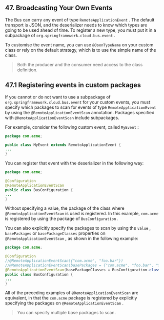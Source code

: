 ## 47. Broadcasting Your Own Events

The Bus can carry any event of type  `RemoteApplicationEvent` . The default transport is JSON, and the deserializer needs to know which types are going to be used ahead of time. To register a new type, you must put it in a subpackage of  `org.springframework.cloud.bus.event` .

To customise the event name, you can use  `@JsonTypeName`  on your custom class or rely on the default strategy, which is to use the simple name of the class.

> Both the producer and the consumer need access to the class definition.

## 47.1 Registering events in custom packages

If you cannot or do not want to use a subpackage of  `org.springframework.cloud.bus.event`  for your custom events, you must specify which packages to scan for events of type  `RemoteApplicationEvent`  by using the  `@RemoteApplicationEventScan`  annotation. Packages specified with  `@RemoteApplicationEventScan`  include subpackages.

For example, consider the following custom event, called  `MyEvent` :

```java
package com.acme;

public class MyEvent extends RemoteApplicationEvent {
...
}
```

You can register that event with the deserializer in the following way:

```java
package com.acme;

@Configuration
@RemoteApplicationEventScan
public class BusConfiguration {
...
}
```

Without specifying a value, the package of the class where  `@RemoteApplicationEventScan`  is used is registered. In this example,  `com.acme`  is registered by using the package of  `BusConfiguration` .

You can also explicitly specify the packages to scan by using the  `value` ,  `basePackages`  or  `basePackageClasses`  properties on  `@RemoteApplicationEventScan` , as shown in the following example:

```java
package com.acme;

@Configuration
//@RemoteApplicationEventScan({"com.acme", "foo.bar"})
//@RemoteApplicationEventScan(basePackages = {"com.acme", "foo.bar", "fizz.buzz"})
@RemoteApplicationEventScan(basePackageClasses = BusConfiguration.class)
public class BusConfiguration {
...
}
```

All of the preceding examples of  `@RemoteApplicationEventScan`  are equivalent, in that the  `com.acme`  package is registered by explicitly specifying the packages on  `@RemoteApplicationEventScan` .

> You can specify multiple base packages to scan.

